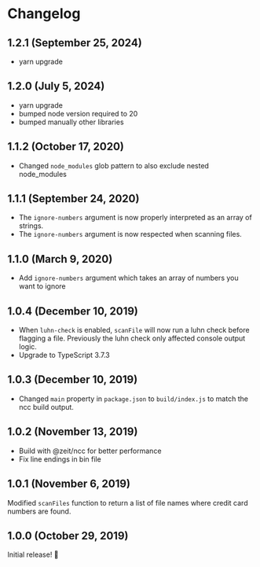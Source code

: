 # Changelog

## 1.2.1 (September 25, 2024)

- yarn upgrade

## 1.2.0 (July 5, 2024)

- yarn upgrade
- bumped node version required to 20
- bumped manually other libraries

## 1.1.2 (October 17, 2020)

- Changed `node_modules` glob pattern to also exclude nested node_modules

## 1.1.1 (September 24, 2020)

- The `ignore-numbers` argument is now properly interpreted as an array of strings.
- The `ignore-numbers` argument is now respected when scanning files.

## 1.1.0 (March 9, 2020)

- Add `ignore-numbers` argument which takes an array of numbers you want to ignore

## 1.0.4 (December 10, 2019)

- When `luhn-check` is enabled, `scanFile` will now run a luhn check before flagging a file. Previously the luhn check only affected console output logic.
- Upgrade to TypeScript 3.7.3

## 1.0.3 (December 10, 2019)

- Changed `main` property in `package.json` to `build/index.js` to match the ncc build output.

## 1.0.2 (November 13, 2019)

- Build with @zeit/ncc for better performance
- Fix line endings in bin file

## 1.0.1 (November 6, 2019)

Modified `scanFiles` function to return a list of file names where credit card numbers are found.

## 1.0.0 (October 29, 2019)

Initial release! :tada:
